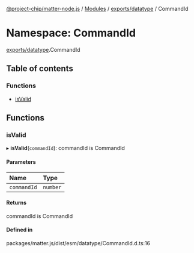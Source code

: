 [@project-chip/matter-node.js](../README.md) / [Modules](../modules.md) / [exports/datatype](exports_datatype.md) / CommandId

# Namespace: CommandId

[exports/datatype](exports_datatype.md).CommandId

## Table of contents

### Functions

- [isValid](exports_datatype.CommandId.md#isvalid)

## Functions

### isValid

▸ **isValid**(`commandId`): commandId is CommandId

#### Parameters

| Name | Type |
| :------ | :------ |
| `commandId` | `number` |

#### Returns

commandId is CommandId

#### Defined in

packages/matter.js/dist/esm/datatype/CommandId.d.ts:16
